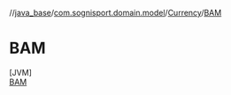 //[java_base](../../../../index.md)/[com.sognisport.domain.model](../../index.md)/[Currency](../index.md)/[BAM](index.md)

# BAM

[JVM]\
[BAM](index.md)
